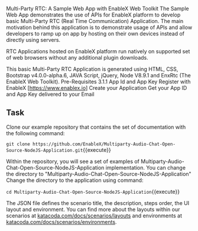 Multi-Party RTC: A Sample Web App with EnableX Web Toolkit
The Sample Web App demonstrates the use of APIs for EnableX platform to develop basic Multi-Party RTC (Real Time Communication) Application. The main motivation behind this application is to demonstrate usage of APIs and allow developers to ramp up on app by hosting on their own devices instead of directly using servers.

RTC Applications hosted on EnableX platform run natively on supported set of web browsers without any additional plugin downloads.

This basic Multi-Party RTC Application is generated using HTML, CSS, Bootstrap v4.0.0-alpha.6, JAVA Script, jQuery, Node V8.9.1 and EnxRtc (The EnableX Web Toolkit).
Pre-Requisites
3.1.1 App Id and App Key
Register with EnableX [https://www.enablex.io]
Create your Application
Get your App ID and App Key delivered to your Email

## Task

Clone our example repository that contains the set of documentation with the following command:

`git clone https://github.com/EnableX/Multiparty-Audio-Chat-Open-Source-NodeJS-Application.git`{{execute}}

Within the repository, you will see a set of examples of Multiparty-Audio-Chat-Open-Source-NodeJS-Application implementation. You can change the directory to 
"Multiparty-Audio-Chat-Open-Source-NodeJS-Application"
Change the directory to the application using command:

`cd Multiparty-Audio-Chat-Open-Source-NodeJS-Application`{{execute}}



The JSON file defines the scenario title, the description, steps order, the UI layout and environment. You can find more about the layouts within our scenarios at [katacoda.com/docs/scenarios/layouts](https://katacoda.com/docs/scenarios/layouts) and environments at [katacoda.com/docs/scenarios/environments](https://katacoda.com/docs/scenarios/environments).

